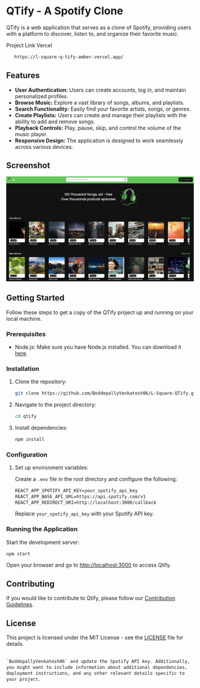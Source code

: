 # QTify - A Spotify Clone

QTify is a web application that serves as a clone of Spotify, providing users with a platform to discover, listen to, and organize their favorite music.


Project Link Vercel
```bash
   https://l-square-q-tify-amber.vercel.app/
   ```

## Features

- **User Authentication:** Users can create accounts, log in, and maintain personalized profiles.
- **Browse Music:** Explore a vast library of songs, albums, and playlists.
- **Search Functionality:** Easily find your favorite artists, songs, or genres.
- **Create Playlists:** Users can create and manage their playlists with the ability to add and remove songs.
- **Playback Controls:** Play, pause, skip, and control the volume of the music player.
- **Responsive Design:** The application is designed to work seamlessly across various devices.

## Screenshot

![Home Page](Home_Page.png)

## Getting Started

Follow these steps to get a copy of the QTify project up and running on your local machine.

### Prerequisites

- Node.js: Make sure you have Node.js installed. You can download it [here](https://nodejs.org/).

### Installation

1. Clone the repository:

   ```bash
   git clone https://github.com/BoddepallyVenkatesh06/L-Square-QTify.git
   ```

2. Navigate to the project directory:

   ```bash
   cd qtify
   ```

3. Install dependencies:

   ```bash
   npm install
   ```

### Configuration

1. Set up environment variables:

   Create a `.env` file in the root directory and configure the following:

   ```env
   REACT_APP_SPOTIFY_API_KEY=your_spotify_api_key
   REACT_APP_BASE_API_URL=https://api.spotify.com/v1
   REACT_APP_REDIRECT_URI=http://localhost:3000/callback
   ```

   Replace `your_spotify_api_key` with your Spotify API key.

### Running the Application

Start the development server:

```bash
npm start
```

Open your browser and go to [http://localhost:3000](http://localhost:3000) to access Qtify.

## Contributing

If you would like to contribute to Qtify, please follow our [Contribution Guidelines](CONTRIBUTING.md).

## License

This project is licensed under the MIT License - see the [LICENSE](LICENSE) file for details.
```

`BoddepallyVenkatesh06` and update the Spotify API key. Additionally, you might want to include information about additional dependencies, deployment instructions, and any other relevant details specific to your project.

